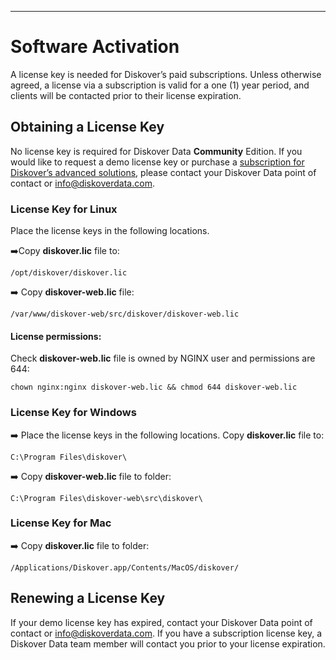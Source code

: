 ___
# <a id=“activation”></a>Software Activation

A license key is needed for Diskover’s paid subscriptions. Unless otherwise agreed, a license via a subscription is valid for a one (1) year period, and clients will be contacted prior to their license expiration.

## Obtaining a License Key

No license key is required for Diskover Data **Community** Edition. If you would like to request a demo license key or purchase a <a href=“https://www.diskoverdata.com/solutions/”>subscription for Diskover’s advanced solutions</a>, please contact your Diskover Data point of contact or <a href=“mailto:info@diskoverdata.com”>info@diskoverdata.com</a>.

### License Key for Linux

Place the license keys in the following locations. 

➡️Copy **diskover.lic** file to:
```
/opt/diskover/diskover.lic
```

➡️ Copy **diskover-web.lic** file:
```
/var/www/diskover-web/src/diskover/diskover-web.lic
```
#### License permissions:

Check **diskover-web.lic** file is owned by NGINX user and permissions are 644:
```
chown nginx:nginx diskover-web.lic && chmod 644 diskover-web.lic
```

### License Key for Windows

➡️ Place the license keys in the following locations. Copy **diskover.lic** file to:
```
C:\Program Files\diskover\
```

➡️ Copy **diskover-web.lic** file to folder:
```
C:\Program Files\diskover-web\src\diskover\
```
### License Key for Mac

➡️ Copy **diskover.lic** file to folder:
```
/Applications/Diskover.app/Contents/MacOS/diskover/
```

## Renewing a License Key

If your demo license key has expired, contact your Diskover Data point of contact or <a href=“mailto:info@diskoverdata.com”>info@diskoverdata.com</a>. If you have a subscription license key, a Diskover Data team member will contact you prior to your license expiration.
